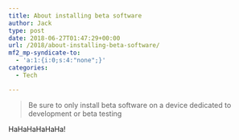 ```yaml
---
title: About installing beta software
author: Jack
type: post
date: 2018-06-27T01:47:29+00:00
url: /2018/about-installing-beta-software/
mf2_mp-syndicate-to:
  - 'a:1:{i:0;s:4:"none";}'
categories:
  - Tech

---
```

> Be sure to only install beta software on a device dedicated to development or beta testing

HaHaHaHaHaHa!

&nbsp;